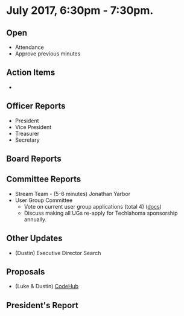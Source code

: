 # July 2017, 6:30pm - 7:30pm.

## Open
* Attendance
* Approve previous minutes

## Action Items
* 

## Officer Reports
* President
* Vice President
* Treasurer
* Secretary

## Board Reports

## Committee Reports
* Stream Team - (5-6 minutes) Jonathan Yarbor
* User Group Committee
  * Vote on current user group applications (total 4) ([docs](https://drive.google.com/drive/folders/0B-2D-Mky2CA-Q3lrbWlodkoxSVE?usp=sharing))
  * Discuss making all UGs re-apply for Techlahoma sponsorship annually.

## Other Updates
* (Dustin) Executive Director Search

## Proposals
* (Luke & Dustin) [CodeHub](https://docs.google.com/presentation/d/1K_XZu8EVX6OEdYU-HLR4Onrb3bVoaxc_SDxU1goFXWM/edit?usp=sharing)
  
## President's Report 
